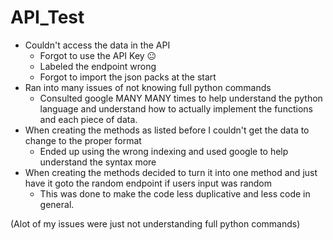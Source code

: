 # API_Test

- Couldn't access the data in the API
    - Forgot to use the API Key 😐
    - Labeled the endpoint wrong
    - Forgot to import the json packs at the start
- Ran into many issues of not knowing full python commands
    - Consulted google MANY MANY times to help understand the python language and understand how to actually implement the functions and each piece of data.
- When creating the methods as listed before I couldn't get the data to change to the proper format
    - Ended up using the wrong indexing and used google to help understand the syntax more
- When creating the methods decided to turn it into one method and just have it goto the random endpoint if users input was random
    - This was done to make the code less duplicative and less code in general.

 (Alot of my issues were just not understanding full python commands)
